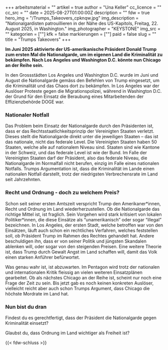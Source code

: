 +++
arbeitsmaterial = ""
artikel = true
author = "Una Keller"
cc_licence = ""
cc_src = ""
date = 2025-08-27T01:00:00Z
description = ""
fdw = true
hero_img = "/Trumps_Takeovers_cpknqw.jpg"
img_description = "Nationalgardisten patrouillieren in der Nähe des US-Kapitols, Freitag, 22. August 2025, in Washington."
img_photographer = "KEYSTONE"
img_src = ""
kategorien = [""]
kfk = false
markierungen = [""]
paid = false
slug = ""
title = "Trumps Takeovers"
+++

**Im Juni 2025 aktivierte der US-amerikanische Präsident Donald Trump zum ersten Mal die Nationalgarde, um im eigenen Land die Kriminalität zu bekämpfen. Nach Los Angeles und Washington D.C. könnte nun Chicago an der Reihe sein.**

In den Grossstädten Los Angeles und Washington D.C. wurde im Juni und August die Nationalgarde gemäss den Befehlen von Trump eingesetzt, um die Kriminalität und das Chaos dort zu bekämpfen. In Los Angeles war der Auslöser Proteste gegen die Migrationspolizei, während in Washington D.C. der Grund für den Einsatz die Beraubung eines Mitarbeitenden der Effizienzbehörde DOGE war.

### Nationaler Notfall

Das Problem beim Einsatz der Nationalgarde durch den Präsidenten ist, dass er das Rechtsstaatlichkeitsprinzip der Vereinigten Staaten verletzt. Dieses stellt die Nationalgarde direkt unter die jeweiligen Staaten – das ist das nationale, nicht das federale Level. Die Vereinigten Staaten haben 50 Staaten, welche alle auf nationalem Niveau sind. Staaten sind wie Kantone in der Schweiz, und das federale Level ist wie der Bund. Im Falle der Vereinigten Staaten darf der Präsident, also das federale Niveau, die Nationalgarde im Normalfall nicht berufen, einzig im Falle eines nationalen Notfalls. Trumps Argumentation ist, dass die Kriminalität im Lande einen nationalen Notfall darstellt, trotz der niedrigsten Verbrechensrate im Land seit Jahrzehnten.

### Recht und Ordnung - doch zu welchem Preis?

Schon seit seiner ersten Amtszeit verspricht Trump den Amerikaner\*innen, Recht und Ordnung im Land wiederherzustellen. Ob die Nationalgarde das richtige Mittel ist, ist fraglich. Sein Vorgehen wird stark kritisiert von lokalen Politiker\*innen, die diese Einsätze als “unamerikanisch” oder sogar “illegal” bezeichnen. In Los Angeles, der ersten Stadt, welche betroffen war von den Einsätzen, läuft auch schon ein rechtliches Verfahren, welches feststellen soll, ob Präsident Trump im Rahmen des Rechtes gehandelt hat. Andere beschuldigen ihn, dass er von seiner Politik und jüngsten Skandalen ablenken will, oder sogar von den steigenden Preisen. Eine weitere Theorie ist, dass Trump durch Gewalt Angst im Land schaffen will, damit das Volk einen starken Anführer befürwortet. 

Was genau wahr ist, ist abzuwarten. Im Pentagon wird trotz der nationalen und internationalen Kritik fleissig an vielen weiteren Einsatzplänen gearbeitet. Ob als nächstes Chicago an der Reihe ist, scheint nur noch eine Frage der Zeit zu sein. Bis jetzt gab es noch keinen konkreten Auslöser, vielleicht reicht aber auch schon Trumps Argument, dass Chicago die höchste Mordrate im Land hat.

### Nun bist du dran

Findest du es gerechtfertigt, dass der Präsident die Nationalgarde gegen Kriminalität einsetzt?

Glaubst du, dass Ordnung im Land wichtiger als Freiheit ist?

{{< fdw-schluss >}}